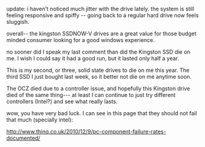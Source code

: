 update: i haven't noticed much jitter with the drive lately. the system is still feeling responsive and spiffy -- going back to a regular hard drive now feels sluggish.  
  
overall-- the kingston SSDNOW-V drives are a great value for those budget minded consumer looking for a good windows experience.

no sooner did I speak my last comment than did the Kingston SSD die on me. I wish I could say it had a good run, but it lasted only half a year.  
  
This is my second, or three, solid state drives to die on me this year. The third SSD I just bought last week, so it better not die on me anytime soon.  
  
The OCZ died due to a controller issue, and hopefully this Kingston drive died of the same thing--- at least I can continue to just try different controllers (Intel?) and see what really lasts.

wow, you have very bad luck. I can see in this page that they should not fail that much (specially intel):  
  
http://www.thinq.co.uk/2010/12/9/pc-component-failure-rates-documented/

